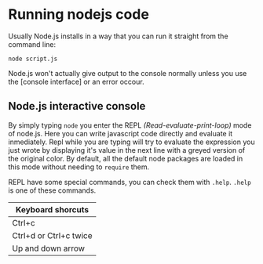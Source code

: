# Running nodejs code

Usually Node.js installs in a way that you can run it straight from the command line:

```batch
node script.js
```

Node.js won't actually give output to the console normally unless you use the [console interface] or an error occour.

## Node.js interactive console

By simply typing `node` you enter the REPL *(Read-evaluate-print-loop)* mode of node.js.
Here you can write javascript code directly and evaluate it inmediately. Repl while you are typing will try to evaluate the expression you just wrote by displaying it's value in the next line with a greyed version of the original color.
By default, all the default node packages are loaded in this mode without needing to `require` them.

REPL have some special commands, you can check them with `.help`. `.help` is one of these commands.

| Keyboard shorcuts |
| ----------- |
| Ctrl+c | This is a keyboard command that aborts evaluating every currently running syncronous commands and returns to the Repl session. |
| Ctrl+d or Ctrl+c twice | Exits Repl back to the command line |
| Up and down arrow | Navigates though the input history of the Repl |
